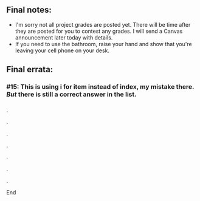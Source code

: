 


## Final notes:
* I'm sorry not all project grades are posted yet. There will be time after they are posted for you to contest any grades. I will send a Canvas announcement later today with details.
* If you need to use the bathroom, raise your hand and show that you're leaving your cell phone on your desk.

## Final errata:

### #15: This is using i for item instead of index, my mistake there. *But* there is still a correct answer in the list. 














###


.

.

.

.

.

.

.

End
